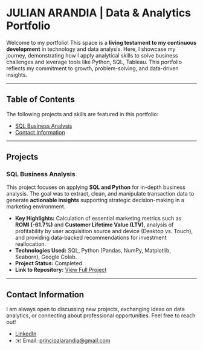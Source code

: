 # JULIAN ARANDIA | Data & Analytics Portfolio

Welcome to my portfolio! This space is a **living testament to my continuous development** in technology and data analysis. Here, I showcase my journey, demonstrating how I apply analytical skills to solve business challenges and leverage tools like Python, SQL, Tableau. This portfolio reflects my commitment to growth, problem-solving, and data-driven insights.

---

## Table of Contents

The following projects and skills are featured in this portfolio:

* [SQL Business Analysis](#SQL-Business-Analysis)
* [Contact Information](#contact-information)

---

## Projects

### SQL Business Analysis

This project focuses on applying **SQL and Python** for in-depth business analysis. The goal was to extract, clean, and manipulate transaction data to generate **actionable insights** supporting strategic decision-making in a marketing environment.

- **Key Highlights:** Calculation of essential marketing metrics such as **ROMI (-61.7%)** and **Customer Lifetime Value (LTV)**, analysis of profitability by user acquisition source and device (Desktop vs. Touch), and providing data-backed recommendations for investment reallocation.
- **Technologies Used:** SQL, Python (Pandas, NumPy, Matplotlib, Seaborn), Google Colab.
- **Project Status:** Completed.
- **Link to Repository:** [View Full Project](https://github.com/julianarandia/sql-business-analysis)

---

## Contact Information

I am always open to discussing new projects, exchanging ideas on data analytics, or connecting about professional opportunities. Feel free to reach out!
- [LinkedIn](https://www.linkedin.com/in/julianarandia/)  
- ✉️ Email: principalarandia@gmail.com

